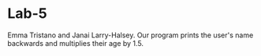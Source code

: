 # Lab-5
Emma Tristano and Janai Larry-Halsey. 
Our program prints the user's name backwards and multiplies their age by 1.5.

